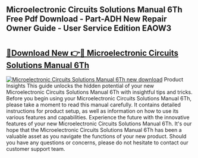 ## Microelectronic Circuits Solutions Manual 6Th Free Pdf Download - Part-ADH New Repair Owner Guide - User Service Edition EAOW3

# <h2><a href="http://bc82819.oget.top/?id=Microelectronic+Circuits+Solutions+Manual+6Th">🔗Download New 👉🔴 Microelectronic Circuits Solutions Manual 6Th</a></h2>

[![Microelectronic Circuits Solutions Manual 6Th new download](https://i.imgur.com/5g1atiW.png)](http://bc82819.oget.top/?id=Microelectronic+Circuits+Solutions+Manual+6Th)
Product Insights This guide unlocks the hidden potential of your new Microelectronic Circuits Solutions Manual 6Th with insightful tips and tricks. Before you begin using your Microelectronic Circuits Solutions Manual 6Th, please take a moment to read this manual carefully. It contains detailed instructions for product setup, as well as information on how to use its various features and capabilities. Experience the future with the innovative features of your new Microelectronic Circuits Solutions Manual 6Th. It's our hope that the Microelectronic Circuits Solutions Manual 6Th has been a valuable asset as you navigate the functions of your new product. Should you have any questions or concerns, please do not hesitate to contact our customer support team.
